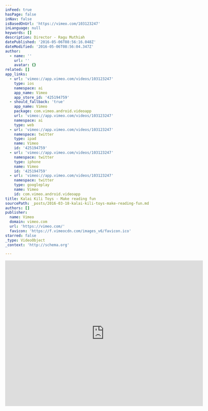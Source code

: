 ```yaml
---
inFeed: true
hasPage: false
inNav: false
isBasedOnUrl: 'https://vimeo.com/103123247'
inLanguage: null
keywords: []
description: Director - Ragu Muthiah
datePublished: '2016-05-06T08:56:16.048Z'
dateModified: '2016-05-06T08:56:04.347Z'
author:
  - name: ''
    url: ''
    avatar: {}
related: []
app_links:
  - url: 'vimeo://app.vimeo.com/videos/103123247'
    type: ios
    namespace: ai
    app_name: Vimeo
    app_store_id: '425194759'
  - should_fallback: 'true'
    app_name: Vimeo
    package: com.vimeo.android.videoapp
    url: 'vimeo://app.vimeo.com/videos/103123247'
    namespace: ai
    type: web
  - url: 'vimeo://app.vimeo.com/videos/103123247'
    namespace: twitter
    type: ipad
    name: Vimeo
    id: '425194759'
  - url: 'vimeo://app.vimeo.com/videos/103123247'
    namespace: twitter
    type: iphone
    name: Vimeo
    id: '425194759'
  - url: 'vimeo://app.vimeo.com/videos/103123247'
    namespace: twitter
    type: googleplay
    name: Vimeo
    id: com.vimeo.android.videoapp
title: Kalai Kili Toys - Make reading fun
sourcePath: _posts/2016-03-18-kalai-kili-toys-make-reading-fun.md
authors: []
publisher:
  name: Vimeo
  domain: vimeo.com
  url: 'https://vimeo.com/'
  favicon: 'https://f.vimeocdn.com/images_v6/favicon.ico'
starred: false
_type: VideoObject
_context: 'http://schema.org'

---
```

<iframe src="https://cdn.embedly.com/widgets/media.html?src=https%3A%2F%2Fplayer.vimeo.com%2Fvideo%2F103123247&amp;url=https%3A%2F%2Fvimeo.com%2F103123247&amp;image=http%3A%2F%2Fi.vimeocdn.com%2Fvideo%2F485272606_640.jpg&amp;key=b7d04c9b404c499eba89ee7072e1c4f7&amp;type=text%2Fhtml&amp;schema=vimeo" width="640" height="470" scrolling="no" frameborder="0" allowfullscreen="allowfullscreen" style=""></iframe>